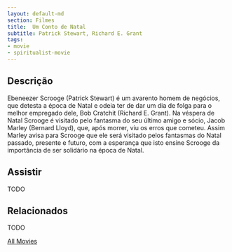 ```yaml
---
layout: default-md
section: Filmes
title:  Um Conto de Natal
subtitle: Patrick Stewart, Richard E. Grant
tags: 
- movie
- spiritualist-movie
---
```


## Descrição
Ebeneezer Scrooge (Patrick Stewart) é um avarento homem de negócios, que detesta a época de Natal e odeia ter de dar um dia de folga para o melhor empregado dele, Bob Cratchit (Richard E. Grant). Na véspera de Natal Scrooge é visitado pelo fantasma do seu último amigo e sócio, Jacob Marley (Bernard Lloyd), que, após morrer, viu os erros que cometeu. Assim Marley avisa para Scrooge que ele será visitado pelos fantasmas do Natal passado, presente e futuro, com a esperança que isto ensine Scrooge da importância de ser solidário na época de Natal.

## Assistir
TODO

## Relacionados
TODO


<a href="/movies" class="button">All Movies</a>